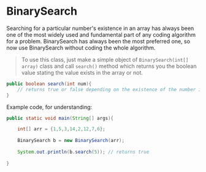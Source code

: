# **BinarySearch**

Searching for a particular number's existence in an array has always been one of the most widely used and fundamental part of any coding algorithm for a problem. BinarySearch has always been the most preferred one, so now use BinarySearch without coding the whole algorithm.

> To use this class, just make a simple object of `BinarySearch(int[] array)` class and call `search()` method which returns you the boolean value stating the value exists in the array or not.

```java
public boolean search(int num){
	// returns true or false depending on the existence of the number in the array
}
```

Example code, for understanding:

```java
public static void main(String[] args){

	int[] arr = {1,5,3,14,2,12,7,6};
		
	BinarySearch b = new BinarySearch(arr);
		
	System.out.println(b.search(5)); // returns true
    
}
```